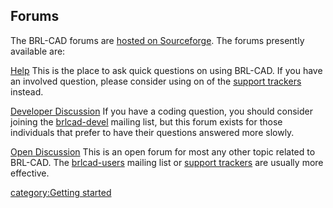 ## Forums

The BRL-CAD forums are [hosted on
Sourceforge](https://sourceforge.net/projects/brlcad/forums). The forums
presently available are:

[Help](https://sourceforge.net/projects/brlcad/forums/forum/362510)
This is the place to ask quick questions on using BRL-CAD. If you have
an involved question, please consider using on of the [support
trackers](https://sourceforge.net/tracker/?group_id=105292) instead.

<!-- -->

[Developer Discussion](https://sourceforge.net/projects/brlcad/forums/forum/362511)
If you have a coding question, you should consider joining the
[brlcad-devel](https://lists.sourceforge.net/lists/listinfo/brlcad-devel)
mailing list, but this forum exists for those individuals that prefer to
have their questions answered more slowly.

<!-- -->

[Open Discussion](https://sourceforge.net/projects/brlcad/forums/forum/362509)
This is an open forum for most any other topic related to BRL-CAD. The
[brlcad-users](https://lists.sourceforge.net/lists/listinfo/brlcad-users)
mailing list or [support
trackers](https://sourceforge.net/tracker/?group_id=105292) are usually
more effective.

[category:Getting started](category:Getting_started.md)
